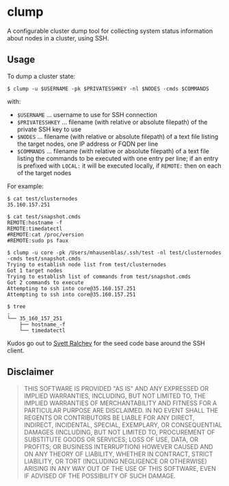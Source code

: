 # clump

A configurable cluster dump tool for collecting system status information about nodes in a cluster, using SSH.

## Usage

To dump a cluster state:

    $ clump -u $USERNAME -pk $PRIVATESSHKEY -nl $NODES -cmds $COMMANDS

with:

- `$USERNAME` … username to use for SSH connection  
- `$PRIVATESSHKEY` … filename (with relative or absolute filepath) of the private SSH key to use
- `$NODES` … filename (with relative or absolute filepath) of a text file listing the target nodes, one IP address or FQDN per line
- `$COMMANDS` … filename (with relative or absolute filepath) of a text file listing the commands to be executed with one entry per line; if an entry is prefixed with `LOCAL:` it will be executed locally, if `REMOTE:` then on each of the target nodes

For example:

    $ cat test/clusternodes
    35.160.157.251
    
    $ cat test/snapshot.cmds
    REMOTE:hostname -f
    REMOTE:timedatectl
    #REMOTE:cat /proc/version
    #REMOTE:sudo ps faux
    
    $ clump -u core -pk /Users/mhausenblas/.ssh/test -nl test/clusternodes -cmds test/snapshot.cmds
    Trying to establish node list from test/clusternodes
    Got 1 target nodes
    Trying to establish list of commands from test/snapshot.cmds
    Got 2 commands to execute
    Attempting to ssh into core@35.160.157.251
    Attempting to ssh into core@35.160.157.251
    
    $ tree
    .
    └── 35_160_157_251
        ├── hostname_-f
        └── timedatectl

Kudos go out to [Svett Ralchev](http://blog.ralch.com/tutorial/golang-ssh-connection/) for the seed code base around the SSH client.

## Disclaimer

> THIS SOFTWARE IS PROVIDED "AS IS" AND ANY EXPRESSED OR IMPLIED WARRANTIES, INCLUDING, BUT NOT LIMITED TO, THE IMPLIED WARRANTIES OF MERCHANTABILITY AND FITNESS FOR A PARTICULAR PURPOSE ARE DISCLAIMED. IN NO EVENT SHALL THE REGENTS OR CONTRIBUTORS BE LIABLE FOR ANY DIRECT, INDIRECT, INCIDENTAL, SPECIAL, EXEMPLARY, OR CONSEQUENTIAL DAMAGES (INCLUDING, BUT NOT LIMITED TO, PROCUREMENT OF SUBSTITUTE GOODS OR SERVICES; LOSS OF USE, DATA, OR PROFITS; OR BUSINESS INTERRUPTION) HOWEVER CAUSED AND ON ANY THEORY OF LIABILITY, WHETHER IN CONTRACT, STRICT LIABILITY, OR TORT (INCLUDING NEGLIGENCE OR OTHERWISE) ARISING IN ANY WAY OUT OF THE USE OF THIS SOFTWARE, EVEN IF ADVISED OF THE POSSIBILITY OF SUCH DAMAGE.

